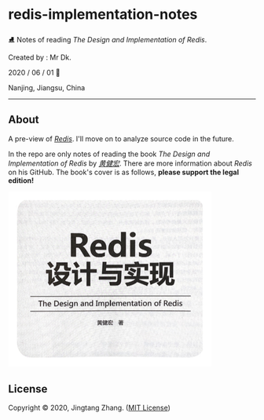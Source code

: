 # redis-implementation-notes

⛸️ Notes of reading _The Design and Implementation of Redis_.

Created by : Mr Dk.

2020 / 06 / 01 👶

Nanjing, Jiangsu, China

---

## About

A pre-view of [_Redis_](https://redis.io/). I'll move on to analyze source code in the future.

In the repo are only notes of reading the book _The Design and Implementation of Redis_ by [_黄健宏_](https://github.com/huangz1990). There are more information about _Redis_ on his GitHub. The book's cover is as follows, **please support the legal edition!**

<img src="./book.png" alt="book" style="zoom: 50%;" />

## License

Copyright © 2020, Jingtang Zhang. ([MIT License](LICENSE))
